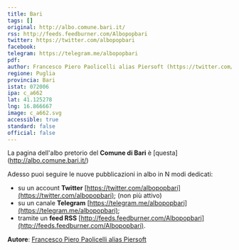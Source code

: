 ```yaml
---
title: Bari
tags: []
original: http://albo.comune.bari.it/
rss: http://feeds.feedburner.com/Albopopbari
twitter: https://twitter.com/albopopbari
facebook: 
telegram: https://telegram.me/albopopbari
pdf: 
author: Francesco Piero Paolicelli alias Piersoft (https://twitter.com/Piersoft)
regione: Puglia
provincia: Bari
istat: 072006
ipa: c_a662
lat: 41.125278
lng: 16.866667
image: c_a662.svg
accessible: true
standard: false
official: false
---
```

 La pagina dell'albo pretorio del **Comune di Bari** è [questa] (http://albo.comune.bari.it/)

 Adesso puoi seguire le nuove pubblicazioni in albo in N modi dedicati:

 * su un account **Twitter** [https://twitter.com/albopopbari](https://twitter.com/albopopbari); (non più attivo)
 * su un canale **Telegram** [https://telegram.me/albopopbari](https://telegram.me/albopopbari);
 * tramite un **feed RSS** [http://feeds.feedburner.com/Albopopbari](http://feeds.feedburner.com/Albopopbari).



 **Autore**: [Francesco Piero Paolicelli alias Piersoft](https://twitter.com/Piersoft)
